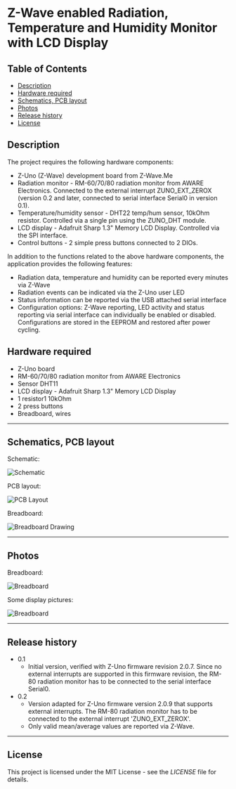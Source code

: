 # Z-Wave enabled Radiation, Temperature and Humidity Monitor with LCD Display

## Table of Contents

* [Description](#description)
* [Hardware required](#hardware-required)
* [Schematics, PCB layout](#schematics-pcb-layout)
* [Photos](#photos)
* [Release history](#release-history)
* [License](#license)


## Description

The project requires the following hardware components:
  * Z-Uno (Z-Wave) development board from Z-Wave.Me
  * Radiation monitor - RM-60/70/80 radiation monitor from AWARE Electronics. Connected to the external interrupt ZUNO_EXT_ZEROX (version 0.2 and later, connected to serial interface Serial0 in version 0.1).
  * Temperature/humidity sensor - DHT22 temp/hum sensor, 10kOhm resistor. Controlled via a single pin using the ZUNO_DHT module.
  * LCD display - Adafruit Sharp 1.3" Memory LCD Display. Controlled via the SPI interface.
  * Control buttons - 2 simple press buttons connected to 2 DIOs.

In addition to the functions related to the above hardware components, the application provides the following features:
  * Radiation data, temperature and humidity can be reported every minutes via Z-Wave
  * Radiation events can be indicated via the Z-Uno user LED
  * Status information can be reported via the USB attached serial interface
  * Configuration options: Z-Wave reporting, LED activity and status reporting via serial interface can individually be enabled or disabled. Configurations are stored in the EEPROM and restored after power cycling.


## Hardware required

  * Z-Uno board
  * RM-60/70/80 radiation monitor from AWARE Electronics
  * Sensor DHT11
  * LCD display - Adafruit Sharp 1.3" Memory LCD Display
  * 1 resistor1 10kOhm
  * 2 press buttons
  * Breadboard, wires


-  -  -  -  -  -  -  -  -  -  -  -  -  -  -  -  -  -  -  -  -

## Schematics, PCB layout

Schematic:

![Schematic](https://github.com/Drolla/ZUNO_RM80_RadiationMonitor/wiki/KiCad_Schematic.png)

PCB layout:

![PCB Layout](https://github.com/Drolla/ZUNO_RM80_RadiationMonitor/wiki/KiCad_Layout.png)

Breadboard:

![Breadboard Drawing](https://github.com/Drolla/ZUNO_RM80_RadiationMonitor/wiki/Fritzing_Breadboard.png)


-  -  -  -  -  -  -  -  -  -  -  -  -  -  -  -  -  -  -  -  -

## Photos

Breadboard:

![Breadboard](https://github.com/Drolla/ZUNO_RM80_RadiationMonitor/wiki/FullCenter_Overview.JPG)

Some display pictures:

![Breadboard](https://github.com/Drolla/ZUNO_RM80_RadiationMonitor/wiki/Display_AllSmall.jpg)


-  -  -  -  -  -  -  -  -  -  -  -  -  -  -  -  -  -  -  -  -

## Release history

* 0.1
    * Initial version, verified with Z-Uno firmware revision 2.0.7. Since no external interrupts are supported in this firmware revision, the RM-80 radiation monitor has to be connected to the serial interface Serial0.
* 0.2
    * Version adapted for Z-Uno firmware version 2.0.9 that supports external interrupts. The RM-80 radiation monitor has to be connected to the external interrupt 'ZUNO_EXT_ZEROX'.
	 * Only valid mean/average values are reported via Z-Wave.


-  -  -  -  -  -  -  -  -  -  -  -  -  -  -  -  -  -  -  -  -

## License

This project is licensed under the MIT License - see the _LICENSE_ file for details.